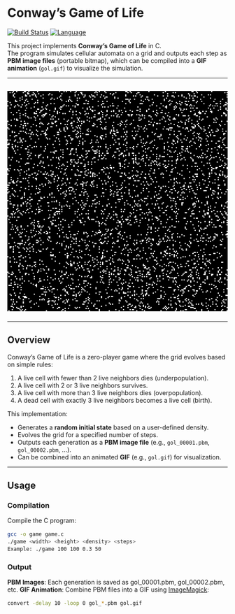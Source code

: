 # Conway’s Game of Life

[![Build Status](https://img.shields.io/badge/build-passing-brightgreen)]()
[![Language](https://img.shields.io/badge/language-C-blue)]()

This project implements **Conway’s Game of Life** in C.  
The program simulates cellular automata on a grid and outputs each step as **PBM image files** (portable bitmap), which can be compiled into a **GIF animation** (`gol.gif`) to visualize the simulation.

---

## ![Simulation Preview](./gol.gif)

---

## Overview

Conway’s Game of Life is a zero-player game where the grid evolves based on simple rules:

1. A live cell with fewer than 2 live neighbors dies (underpopulation).
2. A live cell with 2 or 3 live neighbors survives.
3. A live cell with more than 3 live neighbors dies (overpopulation).
4. A dead cell with exactly 3 live neighbors becomes a live cell (birth).

This implementation:

- Generates a **random initial state** based on a user-defined density.
- Evolves the grid for a specified number of steps.
- Outputs each generation as a **PBM image file** (e.g., `gol_00001.pbm`, `gol_00002.pbm`, ...).
- Can be combined into an animated **GIF** (e.g., `gol.gif`) for visualization.

---

## Usage

### Compilation

Compile the C program:

```bash
gcc -o game game.c
./game <width> <height> <density> <steps>
Example: ./game 100 100 0.3 50
```

### Output

**PBM Images**: Each generation is saved as gol_00001.pbm, gol_00002.pbm, etc.
**GIF Animation**: Combine PBM files into a GIF using [ImageMagick](https://imagemagick.org/index.php):

```bash
convert -delay 10 -loop 0 gol_*.pbm gol.gif
```
